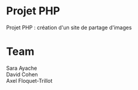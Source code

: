 # Projet PHP
Projet PHP : création d'un site de partage d'images
<br>
# Team
Sara Ayache<br>
David Cohen<br>
Axel Floquet-Trillot
